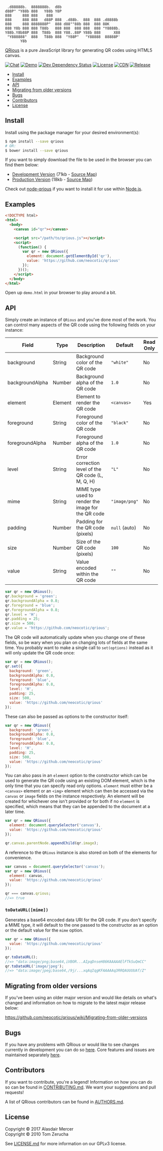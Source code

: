      .d88888b.  8888888b.  d8b
    d88P" "Y88b 888   Y88b Y8P
    888     888 888    888
    888     888 888   d88P 888  .d88b.  888  888 .d8888b
    888     888 8888888P"  888 d88""88b 888  888 88K
    888 Y8b 888 888 T88b   888 888  888 888  888 "Y8888b.
    Y88b.Y8b88P 888  T88b  888 Y88..88P Y88b 888      X88
     "Y888888"  888   T88b 888  "Y88P"   "Y88888  88888P'
           Y8b

[QRious](https://github.com/neocotic/qrious) is a pure JavaScript library for generating QR codes using HTML5 canvas.

[![Chat](https://img.shields.io/gitter/room/neocotic/qrious.svg?style=flat-square)](https://gitter.im/neocotic/qrious)
[![Demo](https://img.shields.io/badge/demo-live-brightgreen.svg?style=flat-square)](https://codepen.io/neocotic/pen/YQzmBm)
[![Dev Dependency Status](https://img.shields.io/david/dev/neocotic/qrious.svg?style=flat-square)](https://david-dm.org/neocotic/qrious?type=dev)
[![License](https://img.shields.io/npm/l/qrious.svg?style=flat-square)](https://github.com/neocotic/qrious/blob/master/LICENSE.md)
[![CDN](https://img.shields.io/cdnjs/v/qrious.svg?style=flat-square)](https://cdnjs.com/libraries/qrious)
[![Release](https://img.shields.io/npm/v/qrious.svg?style=flat-square)](https://www.npmjs.com/package/qrious)

* [Install](#install)
* [Examples](#examples)
* [API](#api)
* [Migrating from older versions](#migrating-from-older-versions)
* [Bugs](#bugs)
* [Contributors](#contributors)
* [License](#license)

## Install

Install using the package manager for your desired environment(s):

``` bash
$ npm install --save qrious
# OR:
$ bower install --save qrious
```

If you want to simply download the file to be used in the browser you can find them below:

* [Development Version](https://cdnjs.cloudflare.com/ajax/libs/qrious/4.0.2/qrious.js) (71kb - [Source Map](https://cdnjs.cloudflare.com/ajax/libs/qrious/4.0.2/qrious.js.map))
* [Production Version](https://cdnjs.cloudflare.com/ajax/libs/qrious/4.0.2/qrious.min.js) (18kb - [Source Map](https://cdnjs.cloudflare.com/ajax/libs/qrious/4.0.2/qrious.min.js.map))

Check out [node-qrious](https://github.com/neocotic/node-qrious) if you want to install it for use within
[Node.js](https://nodejs.org).

## Examples

``` html
<!DOCTYPE html>
<html>
  <body>
    <canvas id="qr"></canvas>

    <script src="/path/to/qrious.js"></script>
    <script>
      (function() {
        var qr = new QRious({
          element: document.getElementById('qr'),
          value: 'https://github.com/neocotic/qrious'
        });
      })();
    </script>
  </body>
</html>
```

Open up `demo.html` in your browser to play around a bit.

## API

Simply create an instance of `QRious` and you've done most of the work. You can control many aspects of the QR code
using the following fields on your instance:

| Field           | Type    | Description                                        | Default       | Read Only |
| --------------- | ------- | -------------------------------------------------- | ------------- | --------- |
| background      | String  | Background color of the QR code                    | `"white"`     | No        |
| backgroundAlpha | Number  | Background alpha of the QR code                    | `1.0`         | No        |
| element         | Element | Element to render the QR code                      | `<canvas>`    | Yes       |
| foreground      | String  | Foreground color of the QR code                    | `"black"`     | No        |
| foregroundAlpha | Number  | Foreground alpha of the QR code                    | `1.0`         | No        |
| level           | String  | Error correction level of the QR code (L, M, Q, H) | `"L"`         | No        |
| mime            | String  | MIME type used to render the image for the QR code | `"image/png"` | No        |
| padding         | Number  | Padding for the QR code (pixels)                   | `null` (auto) | No        |
| size            | Number  | Size of the QR code (pixels)                       | `100`         | No        |
| value           | String  | Value encoded within the QR code                   | `""`          | No        |

``` javascript
var qr = new QRious();
qr.background = 'green';
qr.backgroundAlpha = 0.8;
qr.foreground = 'blue';
qr.foregroundAlpha = 0.8;
qr.level = 'H';
qr.padding = 25;
qr.size = 500;
qr.value = 'https://github.com/neocotic/qrious';
```

The QR code will automatically update when you change one of these fields, so be wary when you plan on changing lots of
fields at the same time. You probably want to make a single call to `set(options)` instead as it will only update the QR
code once:

``` javascript
var qr = new QRious();
qr.set({
  background: 'green',
  backgroundAlpha: 0.8,
  foreground: 'blue',
  foregroundAlpha: 0.8,
  level: 'H',
  padding: 25,
  size: 500,
  value: 'https://github.com/neocotic/qrious'
});
```

These can also be passed as options to the constructor itself:

``` javascript
var qr = new QRious({
  background: 'green',
  backgroundAlpha: 0.8,
  foreground: 'blue',
  foregroundAlpha: 0.8,
  level: 'H',
  padding: 25,
  size: 500,
  value: 'https://github.com/neocotic/qrious'
});
```

You can also pass in an `element` option to the constructor which can be used to generate the QR code using an existing
DOM element, which is the only time that you can specify read only options. `element` must either be a `<canvas>`
element or an `<img>` element which can then be accessed via the `canvas` or `image` fields on the instance
respectively. An element will be created for whichever one isn't provided or for both if no `element` is specified,
which means that they can be appended to the document at a later time.

``` javascript
var qr = new QRious({
  element: document.querySelector('canvas'),
  value: 'https://github.com/neocotic/qrious'
});

qr.canvas.parentNode.appendChild(qr.image);
```

A reference to the `QRious` instance is also stored on both of the elements for convenience.

``` javascript
var canvas = document.querySelector('canvas');
var qr = new QRious({
  element: canvas,
  value: 'https://github.com/neocotic/qrious'
});

qr === canvas.qrious;
//=> true
```

### `toDataURL([mime])`

Generates a base64 encoded data URI for the QR code. If you don't specify a MIME type, it will default to the one
passed to the constructor as an option or the default value for the `mime` option.

``` javascript
var qr = new QRious({
  value: 'https://github.com/neocotic/qrious'
});

qr.toDataURL();
//=> "data:image/png;base64,iVBOR...AIpqDnseH86KAAAAAElFTkSuQmCC"
qr.toDataURL('image/jpeg');
//=> "data:image/jpeg;base64,/9j/...xqAqIqgKFAAAAAq3RRQAUUUUAf/Z"
```

## Migrating from older versions

If you've been using an older major version and would like details on what's changed and information on how to migrate
to the latest major release below:

https://github.com/neocotic/qrious/wiki/Migrating-from-older-versions

## Bugs

If you have any problems with QRious or would like to see changes currently in development you can do so
[here](https://github.com/neocotic/nqrious/issues). Core features and issues are maintained separately
[here](https://github.com/neocotic/qrious-core/issues).

## Contributors

If you want to contribute, you're a legend! Information on how you can do so can be found in
[CONTRIBUTING.md](https://github.com/neocotic/qrious/blob/master/CONTRIBUTING.md). We want your suggestions and pull
requests!

A list of QRious contributors can be found in [AUTHORS.md](https://github.com/neocotic/qrious/blob/master/AUTHORS.md).

## License

Copyright © 2017 Alasdair Mercer  
Copyright © 2010 Tom Zerucha

See [LICENSE.md](https://github.com/neocotic/qrious/blob/master/LICENSE.md) for more information on our GPLv3 license.
